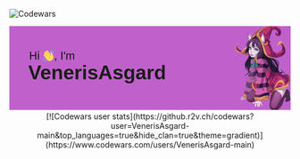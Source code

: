 ![Codewars](https://www.codewars.com/users/VenerisAsgard-main/badges/large)


<img src="https://github.com/VenerisAsgard/VenerisAsgard/blob/main/header.png" alt="Фотокарточка">


<center>[![Codewars user stats](https://github.r2v.ch/codewars?user=VenerisAsgard-main&top_languages=true&hide_clan=true&theme=gradient)](https://www.codewars.com/users/VenerisAsgard-main)</center>
